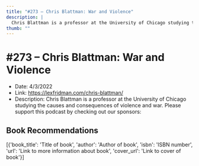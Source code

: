 ```yaml
---
title: "#273 – Chris Blattman: War and Violence"
description: |
  Chris Blattman is a professor at the University of Chicago studying the causes and consequences of violence and war. Please support this podcast by checking out our sponsors:"
thumb: ""
---
```


# #273 – Chris Blattman: War and Violence

  - Date: 4/3/2022
  - Link: https://lexfridman.com/chris-blattman/
  - Description: Chris Blattman is a professor at the University of Chicago studying the causes and consequences of violence and war. Please support this podcast by checking out our sponsors:

## Book Recommendations

[{'book_title': 'Title of book', 'author': 'Author of book', 'isbn': 'ISBN number', 'url': 'Link to more information about book', 'cover_url': 'Link to cover of book'}]